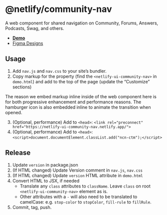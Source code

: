 # @netlify/community-nav

A web component for shared navigation on Community, Forums, Answers, Podcasts, Swag, and others.

* [**Demo**](https://netlify-ui-community-nav.netlify.app/demo.html)
* [Figma Designs](https://www.figma.com/file/D7YIl02a4P2W0LKur2Nxbw/Community-2.0---navigation?node-id=112%3A5&viewport=-849%2C-3011%2C1)

## Usage

1. Add `nav.js` and `nav.css` to your site’s bundler.
2. Copy markup for the property (find the `<netlify-ui-community-nav>` in `demo.html`) and add to the top of the page (update the “Customize” sections)

The reason we embed markup inline inside of the web component here is for both progressive enhancement and performance reasons. The hamburger icon is also embedded inline to animate the transition when opened.

3. (Optional, performance) Add to `<head>`: `<link rel="preconnect" href="https://netlify-ui-community-nav.netlify.app/">`
4. (Optional, performance) Add to `<head>`: `<script>document.documentElement.classList.add("ncn-ctm");</script>`

## Release

1. Update `version` in package.json
2. (If HTML changed) Update Version comment in `nav.js`, `nav.css`
3. (If HTML changed) Update `version` HTML attribute in `demo.html`
4. Convert HTML to JSX, if needed
	* Translate any `class` attributes to `className`. Leave `class` on root `<netlify-ui-community-nav>` element as is.
	* Other attributes with a `-` will also need to be translated to camelCase: e.g. `stop-color` to `stopColor`, `fill-rule` to `fillRule`.
5. Commit, tag, push.